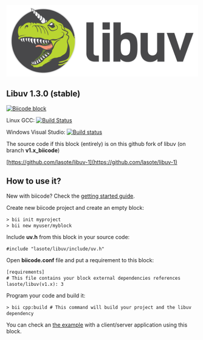 ![libuv][libuv_banner]

## Libuv 1.3.0 (stable)

[![Biicode block](https://webapi.biicode.com/v1/badges/lasote/lasote/libuv/v1.x)](https://www.biicode.com/lasote/lasote/libuv/v1.x) 


Linux GCC:
[![Build Status](https://travis-ci.org/lasote/libuv-1.svg?branch=v1.x_biicode)](https://travis-ci.org/lasote/libuv-1)


Windows Visual Studio:
[![Build status](https://ci.appveyor.com/api/projects/status/th4i98wk3jkrfuvg?svg=true)](https://ci.appveyor.com/project/lasote/libuv-1)


The source code if this block (entirely) is on this github fork of libuv (on branch **v1.x_biicode**)

[https://github.com/lasote/libuv-1](https://github.com/lasote/libuv-1)

## How to use it?

New with biicode? Check the [getting started guide](http://docs.biicode.com/c++/gettingstarted.html).

Create new biicode project and create an empty block:
    
    > bii init myproject
    > bii new myuser/myblock


Include **uv.h** from this block in your source code:

    #include "lasote/libuv/include/uv.h"


Open **biicode.conf** file and put a requirement to this block:

    [requirements]
    # This file contains your block external dependencies references
    lasote/libuv(v1.x): 3


Program your code and build it: 

    > bii cpp:build # This command will build your project and the libuv dependency


You can check an [the example](http://www.biicode.com/examples/examples/libuv/v1.0) with a client/server application using this block.

[libuv_banner]: https://raw.githubusercontent.com/libuv/libuv/master/img/banner.png

